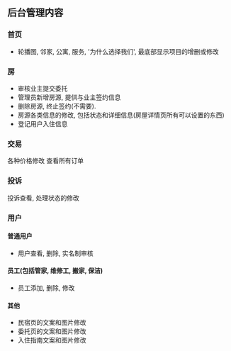 ## 后台管理内容

### 首页
- 轮播图, 邻家, 公寓, 服务, '为什么选择我们', 最底部显示项目的增删或修改

### 房
- 审核业主提交委托
- 管理员新增房源, 提供与业主签约信息
- 删除房源, 终止签约(不需要).
- 房源各类信息的修改, 包括状态和详细信息(房屋详情页所有可以设置的东西)
- 登记用户入住信息

### 交易
各种价格修改
查看所有订单

### 投诉
投诉查看, 处理状态的修改

### 用户

#### 普通用户
- 用户查看, 删除, 实名制审核

#### 员工(包括管家, 维修工, 搬家, 保洁)
- 员工添加, 删除, 修改

#### 其他
- 民宿页的文案和图片修改
- 委托页的文案和图片修改
- 入住指南文案和图片修改
